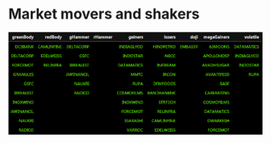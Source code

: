 # Market movers and shakers
![16 Jan 2020](https://github.com/bananapy/bananapy.github.io/blob/master/daily/16Jan2020.png)
